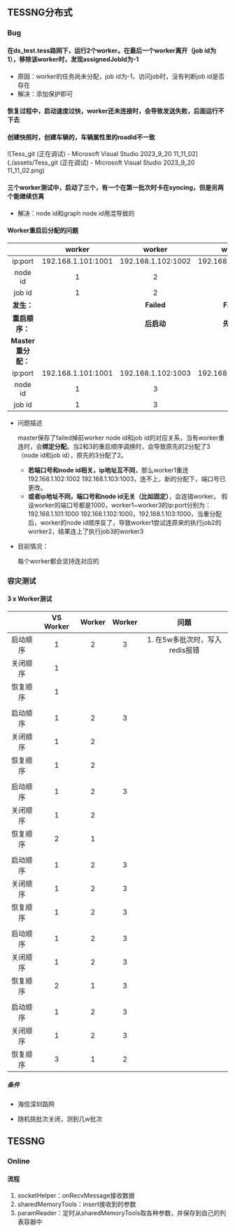 ## TESSNG分布式

### Bug

#### 在ds_test.tess路网下，运行2个worker。在最后一个worker离开（job id为1），移除该worker时，发现assignedJobId为-1

- 原因：worker的任务尚未分配，job id为-1，访问job时，没有判断job id是否存在
- 解决：添加保护即可

#### 恢复过程中，启动速度过快，worker还未连接时，会导致发送失败，后面运行不下去

#### 创建快照时，创建车辆的，车辆属性里的roadId不一致

![Tess_git (正在调试) - Microsoft Visual Studio 2023_9_20 11_11_02](./assets/Tess_git (正在调试) - Microsoft Visual Studio 2023_9_20 11_11_02.png)

#### 三个worker测试中，启动了三个，有一个在第一批次时卡在syncing，但是另两个能继续仿真

- 解决：node id和graph node id用混导致的

#### Worker重启后分配的问题

|                    |       worker       |       worker       |       worker       |
| :----------------: | :----------------: | :----------------: | :----------------: |
|      ip:port       | 192.168.1.101:1001 | 192.168.1.102:1002 | 192.168.1.103:1003 |
|      node id       |         1          |         2          |         3          |
|       job id       |         1          |         2          |         3          |
|     **发生：**     |                    |     **Failed**     |     **Failed**     |
|   **重启顺序：**   |                    |     **后启动**     |     **先启动**     |
| **Master重分配：** |                    |                    |                    |
|      ip:port       | 192.168.1.101:1001 | 192.168.1.102:1003 | 192.168.1.103:1002 |
|      node id       |         1          |         3          |         2          |
|       job id       |         1          |         3          |         2          |

- 问题描述

  master保存了failed掉前worker node id和job id的对应关系，当有worker重连时，会**绑定分配**。当2和3的重启顺序调换时，会导致原先的2分配了3（node id和job id），原先的3分配了2。

  - **若端口号和node id相关，ip地址互不同**，那么worker1重连192.168.1.102:1002  192.168.1.103:1003，连不上，新的分配下，端口号已更改。
  - **或者ip地址不同，端口号和node id无关（比如固定）**，会连错worker。
    假设worker的端口号都是1000，worker1~worker3的ip:port分别为：192.168.1.101:1000  192.168.1.102:1000，192.168.1.103:1000，当重分配后，worker的node id顺序反了，导致worker1尝试连原来的执行job2的worker2，结果连上了执行job3的worker3

- 目前情况：

  每个worker都会坚持连对应的

### 容灾测试

#### 3 x Worker测试

|          | VS Worker | Worker | Worker |              问题              |
| :------: | :-------: | :----: | :----: | :----------------------------: |
| 启动顺序 |     1     |   2    |   3    | 1. 在5w多批次时，写入redis报错 |
| 关闭顺序 |     1     |        |        |                                |
| 恢复顺序 |     1     |        |        |                                |
|          |           |        |        |                                |
| 启动顺序 |     1     |   2    |   3    |                                |
| 关闭顺序 |     1     |   2    |        |                                |
| 恢复顺序 |     1     |   2    |        |                                |
|          |           |        |        |                                |
| 启动顺序 |     1     |   2    |   3    |                                |
| 关闭顺序 |     1     |   2    |        |                                |
| 恢复顺序 |     2     |   1    |        |                                |
|          |           |        |        |                                |
| 启动顺序 |     1     |   2    |   3    |                                |
| 关闭顺序 |     1     |   2    |   3    |                                |
| 恢复顺序 |     1     |   2    |   3    |                                |
|          |           |        |        |                                |
| 启动顺序 |     1     |   2    |   3    |                                |
| 关闭顺序 |     1     |   2    |   3    |                                |
| 恢复顺序 |     2     |   1    |   3    |                                |
|          |           |        |        |                                |
| 启动顺序 |     1     |   2    |   3    |                                |
| 关闭顺序 |     1     |   2    |   3    |                                |
| 恢复顺序 |     3     |   1    |   2    |                                |

##### 条件

- 海信深圳路网

- 随机挑批次关闭，测到几w批次

## TESSNG

### Online

#### 流程

1. socketHelper：onRecvMessage接收数据
2. sharedMemoryTools：insert接收到的参数
3. paramReader：定时从sharedMemoryTools取各种参数，并保存到自己的列表容器中
